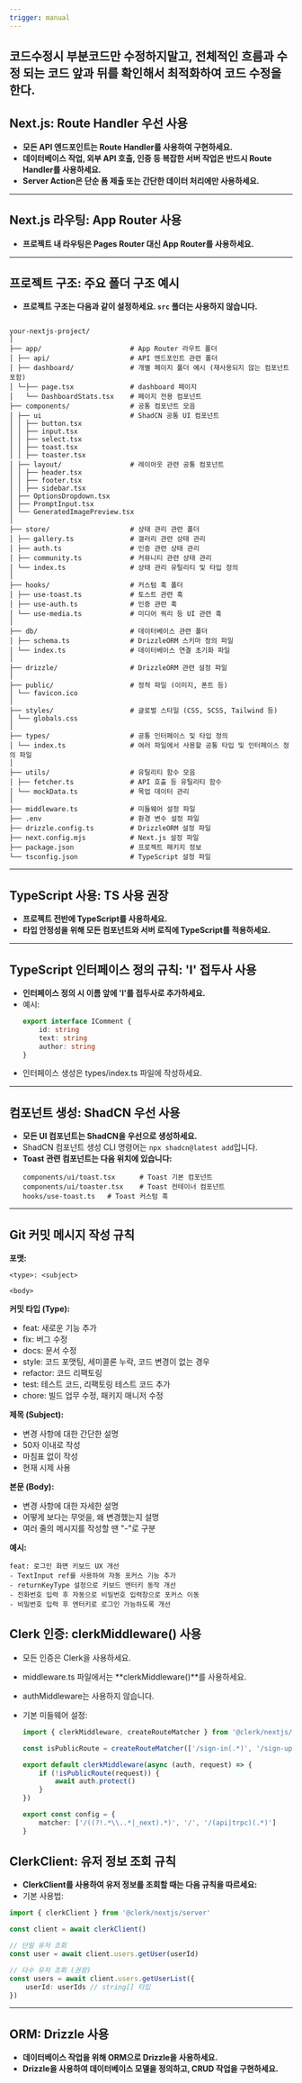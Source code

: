 ```yaml
---
trigger: manual
---
```


## 코드수정시 부분코드만 수정하지말고, 전체적인 흐름과 수정 되는 코드 앞과 뒤를 확인해서 최적화하여 코드 수정을 한다.

## Next.js: Route Handler 우선 사용

-   **모든 API 엔드포인트는 Route Handler를 사용하여 구현하세요.**
-   **데이터베이스 작업, 외부 API 호출, 인증 등 복잡한 서버 작업은 반드시 Route Handler를 사용하세요.**
-   **Server Action은 단순 폼 제출 또는 간단한 데이터 처리에만 사용하세요.**

---

## Next.js 라우팅: App Router 사용

-   **프로젝트 내 라우팅은 Pages Router 대신 App Router를 사용하세요.**

---

## 프로젝트 구조: 주요 폴더 구조 예시

-   **프로젝트 구조는 다음과 같이 설정하세요. `src` 폴더는 사용하지 않습니다.**

```

your-nextjs-project/
│
├── app/                      # App Router 라우트 폴더
│ ├── api/                    # API 엔드포인트 관련 폴더
│ ├── dashboard/              # 개별 페이지 폴더 예시 (재사용되지 않는 컴포넌트 포함)
│ └─├── page.tsx              # dashboard 페이지
│   └── DashboardStats.tsx    # 페이지 전용 컴포넌트
├── components/               # 공통 컴포넌트 모음
│ ├── ui                      # ShadCN 공통 UI 컴포넌트
│ │ ├── button.tsx
│ │ ├── input.tsx
│ │ ├── select.tsx
│ │ ├── toast.tsx
│ │ ├── toaster.tsx
│ ├── layout/                 # 레이아웃 관련 공통 컴포넌트
│ │ ├── header.tsx
│ │ ├── footer.tsx
│ │ ├── sidebar.tsx
│ ├── OptionsDropdown.tsx
│ ├── PromptInput.tsx
│ └── GeneratedImagePreview.tsx
│
├── store/                    # 상태 관리 관련 폴더
│ ├── gallery.ts              # 갤러리 관련 상태 관리
│ ├── auth.ts                 # 인증 관련 상태 관리
│ ├── community.ts            # 커뮤니티 관련 상태 관리
│ └── index.ts                # 상태 관리 유틸리티 및 타입 정의
│
├── hooks/                    # 커스텀 훅 폴더
│ ├── use-toast.ts            # 토스트 관련 훅
│ ├── use-auth.ts             # 인증 관련 훅
│ └── use-media.ts            # 미디어 쿼리 등 UI 관련 훅
│
├── db/                       # 데이터베이스 관련 폴더
│ ├── schema.ts               # DrizzleORM 스키마 정의 파일
│ └── index.ts                # 데이터베이스 연결 초기화 파일
│
├── drizzle/                  # DrizzleORM 관련 설정 파일
│
├── public/                   # 정적 파일 (이미지, 폰트 등)
│ └── favicon.ico
│
├── styles/                   # 글로벌 스타일 (CSS, SCSS, Tailwind 등)
│ └── globals.css
│
├── types/                    # 공통 인터페이스 및 타입 정의
│ └── index.ts                # 여러 파일에서 사용할 공통 타입 및 인터페이스 정의 파일
│
├── utils/                    # 유틸리티 함수 모음
│ ├── fetcher.ts              # API 호출 등 유틸리티 함수
│ └── mockData.ts             # 목업 데이터 관리
│
├── middleware.ts             # 미들웨어 설정 파일
├── .env                      # 환경 변수 설정 파일
├── drizzle.config.ts         # DrizzleORM 설정 파일
├── next.config.mjs           # Next.js 설정 파일
├── package.json              # 프로젝트 패키지 정보
└── tsconfig.json             # TypeScript 설정 파일

```

---

## TypeScript 사용: TS 사용 권장

-   **프로젝트 전반에 TypeScript를 사용하세요.**
-   **타입 안정성을 위해 모든 컴포넌트와 서버 로직에 TypeScript를 적용하세요.**

---

## TypeScript 인터페이스 정의 규칙: 'I' 접두사 사용

-   **인터페이스 정의 시 이름 앞에 'I'를 접두사로 추가하세요.**
-   예시:
    ```typescript
    export interface IComment {
        id: string
        text: string
        author: string
    }
    ```
-   인터페이스 생성은 types/index.ts 파일에 작성하세요.

---

## 컴포넌트 생성: ShadCN 우선 사용

-   **모든 UI 컴포넌트는 ShadCN을 우선으로 생성하세요.**
-   ShadCN 컴포넌트 생성 CLI 명령어는 `npx shadcn@latest add`입니다.
-   **Toast 관련 컴포넌트는 다음 위치에 있습니다:**
    ```
    components/ui/toast.tsx      # Toast 기본 컴포넌트
    components/ui/toaster.tsx    # Toast 컨테이너 컴포넌트
    hooks/use-toast.ts   # Toast 커스텀 훅
    ```

---

## Git 커밋 메시지 작성 규칙

**포맷:**

```
<type>: <subject>

<body>
```

**커밋 타입 (Type):**

-   feat: 새로운 기능 추가
-   fix: 버그 수정
-   docs: 문서 수정
-   style: 코드 포맷팅, 세미콜론 누락, 코드 변경이 없는 경우
-   refactor: 코드 리팩토링
-   test: 테스트 코드, 리팩토링 테스트 코드 추가
-   chore: 빌드 업무 수정, 패키지 매니저 수정

**제목 (Subject):**

-   변경 사항에 대한 간단한 설명
-   50자 이내로 작성
-   마침표 없이 작성
-   현재 시제 사용

**본문 (Body):**

-   변경 사항에 대한 자세한 설명
-   어떻게 보다는 무엇을, 왜 변경했는지 설명
-   여러 줄의 메시지를 작성할 땐 "-"로 구분

**예시:**

```plaintext
feat: 로그인 화면 키보드 UX 개선
- TextInput ref를 사용하여 자동 포커스 기능 추가
- returnKeyType 설정으로 키보드 엔터키 동작 개선
- 전화번호 입력 후 자동으로 비밀번호 입력창으로 포커스 이동
- 비밀번호 입력 후 엔터키로 로그인 가능하도록 개선
```

## Clerk 인증: clerkMiddleware() 사용

-   모든 인증은 Clerk을 사용하세요.
-   middleware.ts 파일에서는 **clerkMiddleware()**를 사용하세요.
-   authMiddleware는 사용하지 않습니다.
-   기본 미들웨어 설정:

    ```typescript
    import { clerkMiddleware, createRouteMatcher } from '@clerk/nextjs/server'

    const isPublicRoute = createRouteMatcher(['/sign-in(.*)', '/sign-up(.*)'])

    export default clerkMiddleware(async (auth, request) => {
        if (!isPublicRoute(request)) {
            await auth.protect()
        }
    })

    export const config = {
        matcher: ['/((?!.*\\..*|_next).*)', '/', '/(api|trpc)(.*)']
    }
    ```

## ClerkClient: 유저 정보 조회 규칙

-   **ClerkClient를 사용하여 유저 정보를 조회할 때는 다음 규칙을 따르세요:**
-   기본 사용법:

```typescript
import { clerkClient } from '@clerk/nextjs/server'

const client = await clerkClient()

// 단일 유저 조회
const user = await client.users.getUser(userId)

// 다수 유저 조회 (권장)
const users = await client.users.getUserList({
    userId: userIds // string[] 타입
})
```

---

## ORM: Drizzle 사용

-   **데이터베이스 작업을 위해 ORM으로 Drizzle을 사용하세요.**
-   **Drizzle을 사용하여 데이터베이스 모델을 정의하고, CRUD 작업을 구현하세요.**